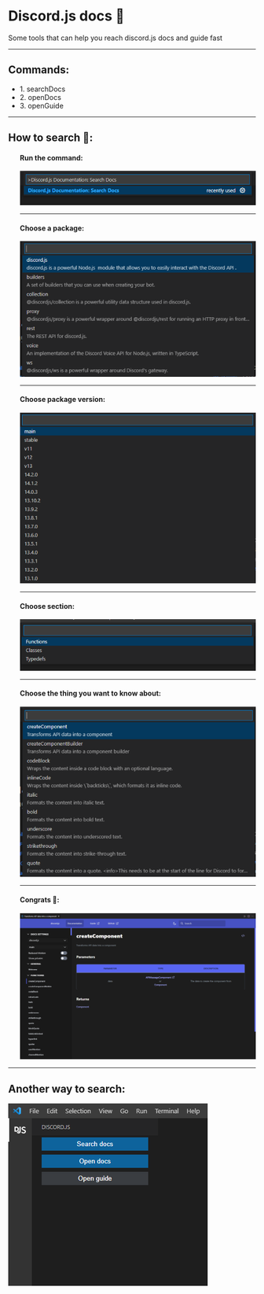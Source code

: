 # Discord.js docs 📖

Some tools that can help you reach discord.js docs and guide fast

***

## Commands:

<ul>
<li>1. searchDocs</li>
<li>2. openDocs</li>
<li>3. openGuide</li>
</ul>

***

## How to search 🔎:

<ul style="list-style-type: none; ">
<li>
<h4>Run the command:</h4>
<img src="examples/command=searchDocs.png" />
</li>

***

<li>
<h4>Choose a package:</h4>
<img src="examples/package.png" />
</li>

***

<li>
<h4>Choose package version:</h4>
<img src="examples/packageVersion.png" />
</li>

***

<li>
<h4>Choose section:</h4>
<img src="examples/section.png" />
</li>

***

<li>
<h4>Choose the thing you want to know about:</h4>
<img src="examples/objects.png" />
</li>

***

<li>
<h4>Congrats 🎉:</h4>
<img src="examples/docs.png" />
</li>

</ul>

***

## Another way to search:
<img src="examples/bar.png" />